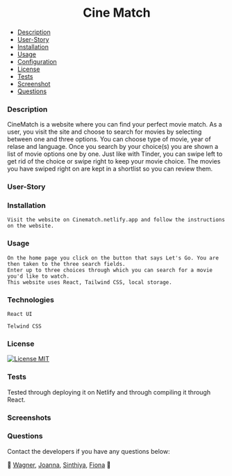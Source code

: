  <h1 align="center">Cine Match</h1>


* [Description](##Description)
* [User-Story](##User-Story)
* [Installation](#Installation)
* [Usage](#Usage)
* [Configuration](#Configuration)
* [License](#License)
* [Tests](#Tests)
* [Screenshot](##Screenshots)
* [Questions](##Questions)

### Description 

CineMatch is a website where you can find your perfect movie match. As a user, you visit the site and choose to search for movies by selecting between one and three    options. You can choose type of movie, year of relase and language. 
Once you search by your choice(s) you are shown a list of movie options one by one. Just like with Tinder, you can swipe left to get rid of the choice or swipe right to keep your movie choice.
The movies you have swiped right on are kept in a shortlist so you can review them. 

### User-Story

### Installation
    
    Visit the website on Cinematch.netlify.app and follow the instructions on the website.

### Usage
    
    On the home page you click on the button that says Let's Go. You are then taken to the three search fields.
    Enter up to three choices through which you can search for a movie you'd like to watch.
    This website uses React, Tailwind CSS, local storage. 
   
### Technologies
    
`React UI`

`Telwind CSS`

### License

[![License MIT](https://img.shields.io/badge/License-MIT-yellow.svg)](https://opensource.org/licenses/MIT)

### Tests

Tested through deploying it on Netlify and through compiling it through React.

### Screenshots

    
### Questions

Contact the developers if you have any questions below:

📧 [Wagner](mailto:),
[Joanna](jo.stillawake@gmail.com),
[Sinthiya](mailto:sinthiya.islamjuly35@gmail.com), 
[Fiona](mailto:) 📧
